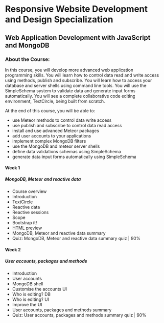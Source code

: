 # Responsive Website Development and Design Specialization
## Web Application Development with JavaScript and MongoDB
### About the Course:
In this course, you will develop more advanced web application programming skills. You will learn how to control data read and write access using methods, publish and subscribe. You will learn how to access your database and server shells using command line tools. You will use the SimpleSchema system to validate data and generate input forms automatically. You will see a complete collaborative code editing environment, TextCircle, being built from scratch.

At the end of this course, you will be able to:
- use Meteor methods to control data write access
- use publish and subscribe to control data read access
- install and use advanced Meteor packages
- add user accounts to your applications
- implement complex MongoDB filters
- use the MongoDB and meteor server shells
- define data validations schemas using SimpleSchema
- generate data input forms automatically using SimpleSchema

#### Week 1
##### MongoDB, Meteor and reactive data
- Course overview
- Introduction
- TextCircle
- Reactive data
- Reactive sessions
- Scope
- Bootstrap it!
- HTML preview
- MongoDB, Meteor and reactive data summary
- Quiz: MongoDB, Meteor and reactive data summary quiz | 90%

#### Week 2
##### User accounts, packages and methods
- Introduction
- User accounts
- MongoDB shell
- Customise the accounts UI
- Who is editing? DB
- Who is editing? UI
- Improve the UI
- User accounts, packages and methods summary
- Quiz: User accounts, packages and methods summary quiz | 90%
